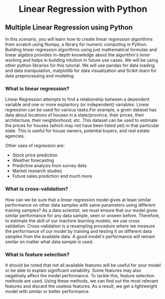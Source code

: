 # <p align="center">Linear Regression with Python</p>

## Multiple Linear Regression using Python

In this scenario, you will learn how to create linear regression algorithms from scratch using Numpy, a library for numeric computing in Python. Building linear regression algorithms using just mathematical formulas and linear algebra provides in-depth knowledge about the algorithm's inner working and helps in building intuition in future use cases. We will be using other python libraries for this tutorial. We will use pandas for data loading and data manipulation, matplotlib for data visualization and Scikit-learn for data preprocessing and modeling.

### What is linear regression?
Linear Regression attempts to find a relationship between a dependent variable and one or more explantory (or independent) variables. Linear regression can be used for various tasks.For example, a given dataset has data about locations of houses in a state/province, their prices, their architecture, their neighborhood, etc. This dataset can be used to estimate the prices for houses (which may not have been listed yet) in that particular state. This is useful for house owners, potential buyers, and real estate agencies.

Other uses of regression are:
* Stock price prediction
* Weather forecasting
* Predictive analysis from survey data
* Market research studies
* Future sales prediction and much more

### What is cross-validation?
How can we be sure that a linear regression model gives at least similar performance on other data samples with same parameters using different training samples? As a data scientist, we must ensure that our model gives similar performance for any data sample, seen or unseen before. Therefore, to estimate the skill of our machine learning models, we use cross validation. Cross-validation is a resampling procedure where we measure the performance of our model by training and testing it on different data samples from the available data. A good model's performance will remain similar on matter what data sample is used.

### What is feature selection?
It should be noted that not all available features will be useful for your model or be able to explain significant variability. Some features may also negatively affect the model performance. To tackle this, feature selection methods are used. Using these methods, we can find out the most relevant features and discard the useless features. As a result, we get a lightweight model with similar or better performance.